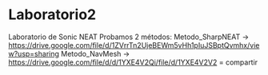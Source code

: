 # Laboratorio2
Laboratorio de Sonic NEAT
Probamos 2 métodos: Metodo_SharpNEAT -> https://drive.google.com/file/d/1ZVrrTn2UjeBEWm5vHh1pIuJSBptQvmhx/view?usp=sharing Metodo_NavMesh -> https://drive.google.com/file/d/d/1YXE4V2Qi/file/d/1YXE4V2V2 = compartir
